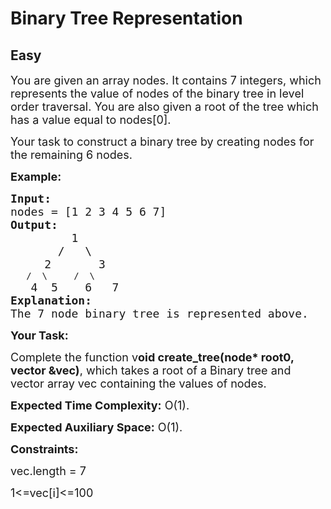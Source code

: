 # Binary Tree Representation
## Easy
<div class="problems_problem_content__Xm_eO"><p dir="ltr"><span style="font-size:18px">You are given an array nodes. It contains 7 integers, which represents the value of nodes of the binary tree in level order traversal. You are also given a root of the tree which has a value equal to nodes[0].</span></p>

<p dir="ltr"><span style="font-size:18px">Your task to construct a binary tree by creating nodes for the remaining 6 nodes.</span></p>

<p dir="ltr"><strong><span style="font-size:18px">Example:</span></strong></p>

<pre><span style="font-size:18px"><strong>Input:</strong> </span>
<span style="font-size:18px">nodes = [1 2 3 4 5 6 7]</span>
<span style="font-size:18px"><strong>Output:</strong> </span>
<span style="font-size:18px">         1
&nbsp;      /   \
</span><span style="font-size:18px">     2       3
</span>   /  \     /  \
<span style="font-size:18px">   4  5    6   7</span>
<strong><span style="font-size:18px">Explanation: </span></strong>
<span style="font-size:18px">The 7 node binary tree is represented above.</span></pre>

<p dir="ltr"><strong><span style="font-size:18px">Your Task:</span></strong></p>

<p dir="ltr"><span style="font-size:18px">Complete the function v<strong>oid create_tree(node* root0, vector &amp;vec)</strong>, which takes a root of a Binary tree and vector array vec containing the values of nodes.</span></p>

<p dir="ltr"><span style="font-size:18px"><strong>Expected Time Complexity:</strong> O(1).</span></p>

<p dir="ltr"><span style="font-size:18px"><strong>Expected Auxiliary Space:</strong> O(1).</span></p>

<p dir="ltr"><strong><span style="font-size:18px">Constraints:</span></strong></p>

<p dir="ltr"><span style="font-size:18px">vec.length = 7</span></p>

<p dir="ltr"><span style="font-size:18px">1&lt;=vec[i]&lt;=100</span></p>

<p dir="ltr"><span style="font-size:18px">&nbsp;</span></p>

<p><br>
&nbsp;</p>
</div>